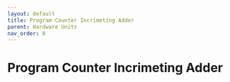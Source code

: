 ```yaml
---
layout: default
title: Program Counter Incrimeting Adder
parent: Hardware Units
nav_order: 8
---
```


# Program Counter Incrimeting Adder
